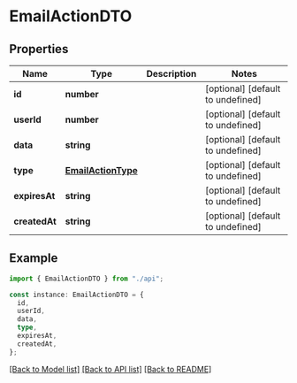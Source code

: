 # EmailActionDTO

## Properties

| Name          | Type                                      | Description | Notes                             |
| ------------- | ----------------------------------------- | ----------- | --------------------------------- |
| **id**        | **number**                                |             | [optional] [default to undefined] |
| **userId**    | **number**                                |             | [optional] [default to undefined] |
| **data**      | **string**                                |             | [optional] [default to undefined] |
| **type**      | [**EmailActionType**](EmailActionType.md) |             | [optional] [default to undefined] |
| **expiresAt** | **string**                                |             | [optional] [default to undefined] |
| **createdAt** | **string**                                |             | [optional] [default to undefined] |

## Example

```typescript
import { EmailActionDTO } from "./api";

const instance: EmailActionDTO = {
  id,
  userId,
  data,
  type,
  expiresAt,
  createdAt,
};
```

[[Back to Model list]](../README.md#documentation-for-models) [[Back to API list]](../README.md#documentation-for-api-endpoints) [[Back to README]](../README.md)
